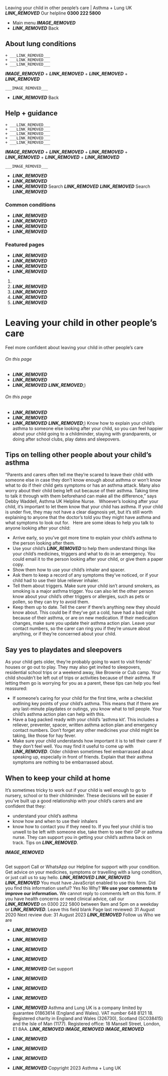 
Leaving your child in other people’s care | Asthma + Lung UK
 ___LINK_REMOVED___
 Our helpline **0300 222 5800**
* Main menu
___IMAGE_REMOVED___
* ___LINK_REMOVED___
 Back
 
## About lung conditions
	+ ___LINK_REMOVED___
	+ ___LINK_REMOVED___
	+ ___LINK_REMOVED___
___IMAGE_REMOVED___
	+ ___LINK_REMOVED___
	+ ___LINK_REMOVED___
	+ ___LINK_REMOVED___
	
	
	___IMAGE_REMOVED___
* ___LINK_REMOVED___
 Back
 
## Help + guidance
	+ ___LINK_REMOVED___
	+ ___LINK_REMOVED___
	+ ___LINK_REMOVED___
	+ ___LINK_REMOVED___
	+ ___LINK_REMOVED___
___IMAGE_REMOVED___
	+ ___LINK_REMOVED___
	+ ___LINK_REMOVED___
	+ ___LINK_REMOVED___
	+ ___LINK_REMOVED___
	+ ___LINK_REMOVED___
	
	
	___IMAGE_REMOVED___
* ___LINK_REMOVED___
* ___LINK_REMOVED___
* ___LINK_REMOVED___
Search
___LINK_REMOVED___ 
 ___LINK_REMOVED___
Search
___LINK_REMOVED___
### Common conditions
* ___LINK_REMOVED___
* ___LINK_REMOVED___
* ___LINK_REMOVED___
* ___LINK_REMOVED___
### Featured pages
* ___LINK_REMOVED___
* ___LINK_REMOVED___
* ___LINK_REMOVED___
* ___LINK_REMOVED___
1. 
3. ___LINK_REMOVED___
5. ___LINK_REMOVED___
7. ___LINK_REMOVED___
9. ___LINK_REMOVED___
# Leaving your child in other people’s care
Feel more confident about leaving your child in other people’s care
###### On this page
* ___LINK_REMOVED___
* ___LINK_REMOVED___
* ___LINK_REMOVED___
___LINK_REMOVED___;) 
###### On this page
* ___LINK_REMOVED___
* ___LINK_REMOVED___
* ___LINK_REMOVED___
___LINK_REMOVED___;) 
Know how to explain your child’s asthma to someone else looking after your child, so you can feel happier about your child going to a childminder, staying with grandparents, or doing after school clubs, play dates and sleepovers.
## Tips on telling other people about your child’s asthma
“Parents and carers often tell me they’re scared to leave their child with someone else in case they don’t know enough about asthma or won’t know what to do if their child gets symptoms or has an asthma attack. Many also worry about their child being left out because of their asthma. Taking time to talk it through with them beforehand can make all the difference,” says Debby Waddell, Asthma UK Helpline Nurse.  
Whoever’s looking after your child, it’s important to let them know that your child has asthma. If your child is under five, they may not have a clear diagnosis yet, but it’s still worth explaining to anyone that the doctor’s told you they might have asthma and what symptoms to look out for.  
Here are some ideas to help you talk to anyone looking after your child:
* Arrive early, so you’ve got more time to explain your child’s asthma to the person looking after them.
* Use your child’s ___LINK_REMOVED___ to help them understand things like your child’s medicines, triggers and what to do in an emergency. You could email it to the person looking after your child, or give them a paper copy.
* Show them how to use your child’s inhaler and spacer.
* Ask them to keep a record of any symptoms they’ve noticed, or if your child had to use their blue reliever inhaler.
* Tell them about triggers. Make sure your child isn’t around smokers, as smoking is a major asthma trigger. You can also let the other person know about your child’s other triggers or allergies, such as pets or pollen, so they can try to avoid them.
* Keep them up to date. Tell the carer if there’s anything new they should know about. This could be if they’ve got a cold, have had a bad night because of their asthma, or are on new medication. If their medication changes, make sure you update their asthma action plan.
Leave your contact numbers, so the carer can ring you if they’re unsure about anything, or if they’re concerned about your child.
## Say yes to playdates and sleepovers
As your child gets older, they’re probably going to want to visit friends’ houses or go out to play. They may also get invited to sleepovers, residential school trips or a weekend away, like Brownie or Cub camp.
Your child shouldn’t be left out of trips or activities because of their asthma. If letting them go is worrying for you as a parent, these tips can help you feel reassured:
* If someone’s caring for your child for the first time, write a checklist outlining key points of your child’s asthma. This means that if there are any last-minute playdates or outings, you know what to tell people. Your child’s asthma action plan can help with this.
* Have a bag packed ready with your child’s ‘asthma kit’. This includes a reliever, preventer, spacer, written asthma action plan and emergency contact numbers. Don’t forget any other medicines your child might be taking, like those for hay fever.
* Make sure your child understands how important it is to tell their carer if they don’t feel well. You may find it useful to come up with ___LINK_REMOVED___.
Older children sometimes feel embarrassed about speaking up, especially in front of friends. Explain that their asthma symptoms are nothing to be embarrassed about.
## When to keep your child at home
It’s sometimes tricky to work out if your child is well enough to go to nursery, school or to their childminder.
These decisions will be easier if you’ve built up a good relationship with your child’s carers and are confident that they:
* understand your child’s asthma
* know how and when to use their inhalers
* know how to contact you if they need to.
If you feel your child is too unwell to be left with someone else, take them to see their GP or asthma nurse. They can support you in getting your child’s asthma back on track.
Tips on ___LINK_REMOVED___.
 
___IMAGE_REMOVED___
## 
 Get support
Call or WhatsApp our Helpline for support with your condition. Get advice on your medicines, symptoms or travelling with a lung condition, or just call us to say hello.
___LINK_REMOVED___
___LINK_REMOVED___
___LINK_REMOVED___
You must have JavaScript enabled to use this form.
Did you find this information useful?
Yes
No
Why?
**We use your comments to improve our information.** We cannot reply to comments left on this form. If you have health concerns or need clinical advice, call our ___LINK_REMOVED___ on 0300 222 5800 between 9am and 5pm on a weekday or ___LINK_REMOVED___.
Leave this field blank
Page last reviewed: 
31 August 2020
Next review due: 
31 August 2023
 ___LINK_REMOVED___
Follow us
 Who we are
 
* ___LINK_REMOVED___
* ___LINK_REMOVED___
* ___LINK_REMOVED___
* ___LINK_REMOVED___
* ___LINK_REMOVED___
 Get support
 
* ___LINK_REMOVED___
* ___LINK_REMOVED___
* ___LINK_REMOVED___
* ___LINK_REMOVED___
Asthma and Lung UK is a company limited by guarantee 01863614 (England and Wales). VAT number 648 8121 18.
Registered charity in England and Wales (326730), Scotland (SC038415) and the Isle of Man (1177). Registered office: 18 Mansell Street, London, E1 8AA.
___LINK_REMOVED___
___IMAGE_REMOVED___
___IMAGE_REMOVED___
* ___LINK_REMOVED___
* ___LINK_REMOVED___
* ___LINK_REMOVED___
* ___LINK_REMOVED___
 Copyright 2023 Asthma + Lung UK
 

